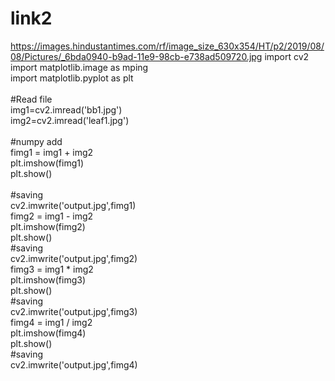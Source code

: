 # link2

https://images.hindustantimes.com/rf/image_size_630x354/HT/p2/2019/08/08/Pictures/_6bda0940-b9ad-11e9-98cb-e738ad509720.jpg
import cv2<br>
import matplotlib.image as mping<br>
import matplotlib.pyplot as plt<br>
<br>
#Read file<br>
img1=cv2.imread('bb1.jpg')<br>
img2=cv2.imread('leaf1.jpg')<br>
<br>
#numpy add<br>
fimg1 = img1 + img2<br>
plt.imshow(fimg1)<br>
plt.show()<br>
<br>
#saving<br>
cv2.imwrite('output.jpg',fimg1)<br>
fimg2 = img1 - img2<br>
plt.imshow(fimg2)<br>
plt.show()<br>
#saving<br>
cv2.imwrite('output.jpg',fimg2)<br>
fimg3 = img1 * img2<br>
plt.imshow(fimg3)<br>
plt.show()<br>
#saving<br>
cv2.imwrite('output.jpg',fimg3)<br>
fimg4 = img1 / img2<br>
plt.imshow(fimg4)<br>
plt.show()<br>
#saving<br>
cv2.imwrite('output.jpg',fimg4)<br>
